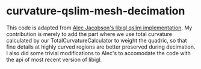 # curvature-qslim-mesh-decimation

This code is adapted from [Alec Jacobson's libigl qslim implementation](https://www.alecjacobson.com/weblog/?tag=qslim). My contribution is merely to add the part where we use total curvature calculated by our TotalCurvatureCalculator to weight the quadric, so that fine details at highly curved regions are better preserved during decimation. I also did some trivial modifications to Alec's to accomodate the code with the api of most recent version of libigl.


